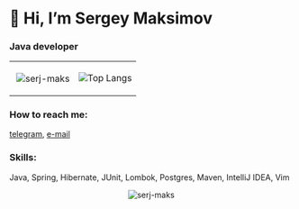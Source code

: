 <h1 align="left">👋 Hi, I’m Sergey Maksimov</h1>
<h3 align="left">Java developer</h3>

<table>
  <tr>
    <td>
      <p>
        &nbsp;<img align="center" src="https://github-readme-stats.vercel.app/api?username=serj-maks&show_icons=true&theme=tokyonight&include_all_commits=true&hide_rank=true" alt="serj-maks"/>
      </p>
    </td>
    <td>
      
![Top Langs](https://github-readme-stats.vercel.app/api/top-langs/?username=serj-maks&layout=compact&theme=radical)
    </td>
  </tr>
</table>

<h3 align="left">How to reach me:</h3> 

[telegram](https://t.me/serjmaks), [e-mail](mailto:sergeymaksimov1993@gmail.com?subject=[GitHub])

<h3 align="left">Skills:</h3>

Java, Spring, Hibernate, JUnit, Lombok, Postgres, Maven, IntelliJ IDEA, Vim

<p align="center"> <img src="https://komarev.com/ghpvc/?username=serj-maks" alt="serj-maks" /> </p>

<!---
serj-maks/serj-maks is a ✨ special ✨ repository because its `README.md` (this file) appears on your GitHub profile.
You can click the Preview link to take a look at your changes.
--->
